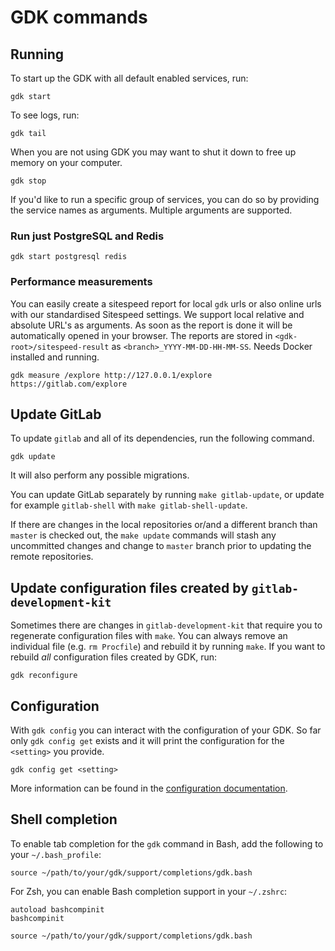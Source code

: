 # GDK commands

## Running

To start up the GDK with all default enabled services, run:

```shell
gdk start
```

To see logs, run:

```shell
gdk tail
```

When you are not using GDK you may want to shut it down to free up
memory on your computer.

```shell
gdk stop
```

If you'd like to run a specific group of services, you can do so by providing
the service names as arguments. Multiple arguments are supported.

### Run just PostgreSQL and Redis

```shell
gdk start postgresql redis
```

### Performance measurements

You can easily create a sitespeed report for local `gdk` urls or
also online urls with our standardised Sitespeed settings.
We support local relative and absolute URL's as arguments. As
soon as the report is done it will be automatically opened in your
browser. 
The reports are stored in `<gdk-root>/sitespeed-result`
as `<branch>_YYYY-MM-DD-HH-MM-SS`. Needs Docker installed and running.

```shell
gdk measure /explore http://127.0.0.1/explore https://gitlab.com/explore
```

## Update GitLab

To update `gitlab` and all of its dependencies, run the following command.

```shell
gdk update
```

It will also perform any possible migrations.

You can update GitLab separately by running `make gitlab-update`, or
update for example `gitlab-shell` with `make gitlab-shell-update`.

If there are changes in the local repositories or/and a different
branch than `master` is checked out, the `make update` commands will
stash any uncommitted changes and change to `master` branch prior to
updating the remote repositories.

## Update configuration files created by `gitlab-development-kit`

Sometimes there are changes in `gitlab-development-kit` that require
you to regenerate configuration files with `make`. You can always
remove an individual file (e.g. `rm Procfile`) and rebuild it by
running `make`. If you want to rebuild _all_ configuration files
created by GDK, run:

```shell
gdk reconfigure
```

## Configuration

With `gdk config` you can interact with the configuration of your
GDK. So far only `gdk config get` exists and it will print the
configuration for the `<setting>` you provide.

```shell
gdk config get <setting>
```

More information can be found in the [configuration documentation](configuration.md).

## Shell completion

To enable tab completion for the `gdk` command in Bash, add the following to your `~/.bash_profile`:

```shell
source ~/path/to/your/gdk/support/completions/gdk.bash
```

For Zsh, you can enable Bash completion support in your `~/.zshrc`:

```shell
autoload bashcompinit
bashcompinit

source ~/path/to/your/gdk/support/completions/gdk.bash
```
